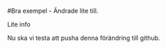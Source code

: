 #Bra exempel - Ändrade lite till.

Lite info

Nu ska vi testa att pusha denna förändring till github.
